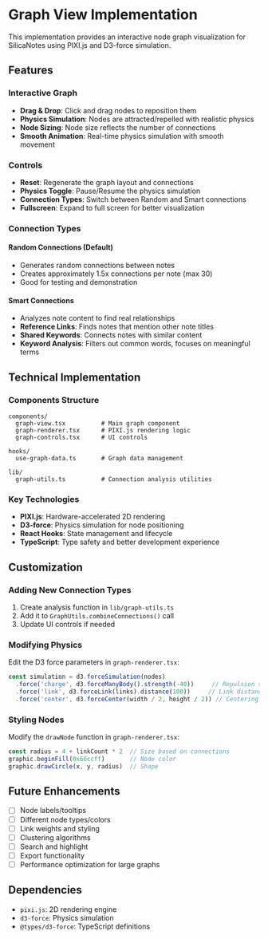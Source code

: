 # Graph View Implementation

This implementation provides an interactive node graph visualization for SilicaNotes using PIXI.js and D3-force simulation.

## Features

### Interactive Graph
- **Drag & Drop**: Click and drag nodes to reposition them
- **Physics Simulation**: Nodes are attracted/repelled with realistic physics
- **Node Sizing**: Node size reflects the number of connections
- **Smooth Animation**: Real-time physics simulation with smooth movement

### Controls
- **Reset**: Regenerate the graph layout and connections
- **Physics Toggle**: Pause/Resume the physics simulation
- **Connection Types**: Switch between Random and Smart connections
- **Fullscreen**: Expand to full screen for better visualization

### Connection Types

#### Random Connections (Default)
- Generates random connections between notes
- Creates approximately 1.5x connections per note (max 30)
- Good for testing and demonstration

#### Smart Connections
- Analyzes note content to find real relationships
- **Reference Links**: Finds notes that mention other note titles
- **Shared Keywords**: Connects notes with similar content
- **Keyword Analysis**: Filters out common words, focuses on meaningful terms

## Technical Implementation

### Components Structure
```
components/
  graph-view.tsx          # Main graph component
  graph-renderer.tsx      # PIXI.js rendering logic
  graph-controls.tsx      # UI controls

hooks/
  use-graph-data.ts       # Graph data management

lib/
  graph-utils.ts          # Connection analysis utilities
```

### Key Technologies
- **PIXI.js**: Hardware-accelerated 2D rendering
- **D3-force**: Physics simulation for node positioning
- **React Hooks**: State management and lifecycle
- **TypeScript**: Type safety and better development experience

## Customization

### Adding New Connection Types
1. Create analysis function in `lib/graph-utils.ts`
2. Add it to `GraphUtils.combineConnections()` call
3. Update UI controls if needed

### Modifying Physics
Edit the D3 force parameters in `graph-renderer.tsx`:
```typescript
const simulation = d3.forceSimulation(nodes)
  .force('charge', d3.forceManyBody().strength(-40))     // Repulsion strength
  .force('link', d3.forceLink(links).distance(100))     // Link distance
  .force('center', d3.forceCenter(width / 2, height / 2)) // Centering force
```

### Styling Nodes
Modify the `drawNode` function in `graph-renderer.tsx`:
```typescript
const radius = 4 + linkCount * 2  // Size based on connections
graphic.beginFill(0x66ccff)       // Node color
graphic.drawCircle(x, y, radius)  // Shape
```

## Future Enhancements

- [ ] Node labels/tooltips
- [ ] Different node types/colors
- [ ] Link weights and styling
- [ ] Clustering algorithms
- [ ] Search and highlight
- [ ] Export functionality
- [ ] Performance optimization for large graphs

## Dependencies
- `pixi.js`: 2D rendering engine
- `d3-force`: Physics simulation
- `@types/d3-force`: TypeScript definitions